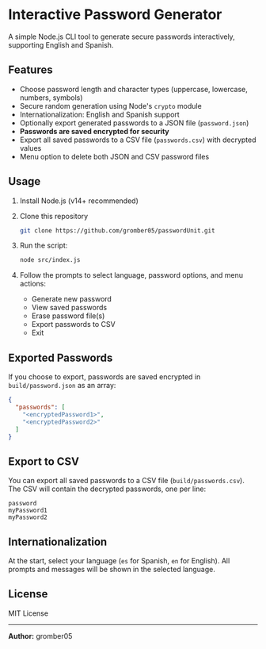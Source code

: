 # Interactive Password Generator

A simple Node.js CLI tool to generate secure passwords interactively, supporting English and Spanish.

## Features

- Choose password length and character types (uppercase, lowercase, numbers, symbols)
- Secure random generation using Node's `crypto` module
- Internationalization: English and Spanish support
- Optionally export generated passwords to a JSON file (`password.json`)
- **Passwords are saved encrypted for security**
- Export all saved passwords to a CSV file (`passwords.csv`) with decrypted values
- Menu option to delete both JSON and CSV password files

## Usage

1. Install Node.js (v14+ recommended)
2. Clone this repository

    ```bash
    git clone https://github.com/gromber05/passwordUnit.git
    ```

3. Run the script:

   ```bash
   node src/index.js
   ```

4. Follow the prompts to select language, password options, and menu actions:
   - Generate new password
   - View saved passwords
   - Erase password file(s)
   - Export passwords to CSV
   - Exit

## Exported Passwords

If you choose to export, passwords are saved encrypted in `build/password.json` as an array:

```json
{
  "passwords": [
    "<encryptedPassword1>",
    "<encryptedPassword2>"
  ]
}
```

## Export to CSV

You can export all saved passwords to a CSV file (`build/passwords.csv`). The CSV will contain the decrypted passwords, one per line:

```
password
myPassword1
myPassword2
```

## Internationalization

At the start, select your language (`es` for Spanish, `en` for English). All prompts and messages will be shown in the selected language.

## License

MIT License

---

**Author:** gromber05
